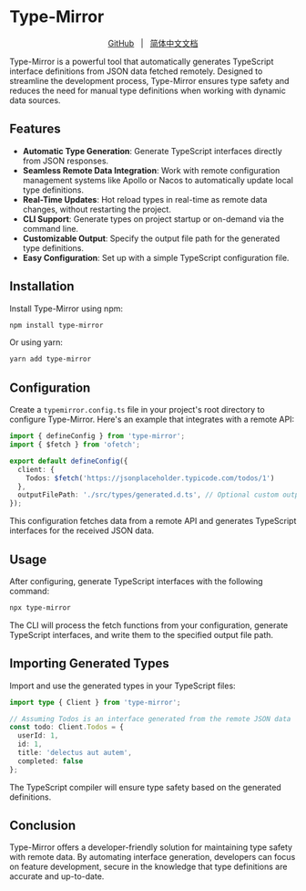 # Type-Mirror

<p align="center">
  <a href="https://github.com/4xii/type-mirror">GitHub</a>
    &nbsp; | &nbsp;
    <a href="https://github.com/4xii/type-mirror/blob/main/README.zh-CN.md">简体中文文档</a>
</p>

Type-Mirror is a powerful tool that automatically generates TypeScript interface definitions from JSON data fetched remotely. Designed to streamline the development process, Type-Mirror ensures type safety and reduces the need for manual type definitions when working with dynamic data sources.

## Features

- **Automatic Type Generation**: Generate TypeScript interfaces directly from JSON responses.
- **Seamless Remote Data Integration**: Work with remote configuration management systems like Apollo or Nacos to automatically update local type definitions.
- **Real-Time Updates**: Hot reload types in real-time as remote data changes, without restarting the project.
- **CLI Support**: Generate types on project startup or on-demand via the command line.
- **Customizable Output**: Specify the output file path for the generated type definitions.
- **Easy Configuration**: Set up with a simple TypeScript configuration file.

## Installation

Install Type-Mirror using npm:

```bash
npm install type-mirror
```

Or using yarn:

```bash
yarn add type-mirror
```

## Configuration

Create a `typemirror.config.ts` file in your project's root directory to configure Type-Mirror. Here's an example that integrates with a remote API:

```typescript
import { defineConfig } from 'type-mirror';
import { $fetch } from 'ofetch';

export default defineConfig({
  client: {
    Todos: $fetch('https://jsonplaceholder.typicode.com/todos/1')
  },
  outputFilePath: './src/types/generated.d.ts', // Optional custom output path
});
```

This configuration fetches data from a remote API and generates TypeScript interfaces for the received JSON data.

## Usage

After configuring, generate TypeScript interfaces with the following command:

```bash
npx type-mirror
```

The CLI will process the fetch functions from your configuration, generate TypeScript interfaces, and write them to the specified output file path.

## Importing Generated Types

Import and use the generated types in your TypeScript files:

```typescript
import type { Client } from 'type-mirror';

// Assuming Todos is an interface generated from the remote JSON data
const todo: Client.Todos = {
  userId: 1,
  id: 1,
  title: 'delectus aut autem',
  completed: false
};
```

The TypeScript compiler will ensure type safety based on the generated definitions.

## Conclusion

Type-Mirror offers a developer-friendly solution for maintaining type safety with remote data. By automating interface generation, developers can focus on feature development, secure in the knowledge that type definitions are accurate and up-to-date.
